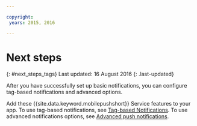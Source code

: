 ```yaml
---

copyright:
 years: 2015, 2016

---
```


# Next steps
{: #next_steps_tags}
Last updated: 16 August 2016
{: .last-updated}

After you have successfully set up basic notifications, you can configure tag-based notifications and advanced options.

Add these {{site.data.keyword.mobilepushshort}} Service features to your app.
To use tag-based notifications, see [Tag-based Notifications](c_tag_basednotifications.html).
To use advanced notifications options, see [Advanced push notifications](t_advance_notifications.html).
